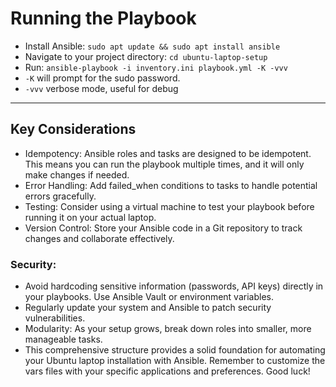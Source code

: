 # Running the Playbook

- Install Ansible: `sudo apt update && sudo apt install ansible`
- Navigate to your project directory: `cd ubuntu-laptop-setup`
- Run: `ansible-playbook -i inventory.ini playbook.yml -K -vvv`
- `-K` will prompt for the sudo password.
- `-vvv` verbose mode, useful for debug

---

## Key Considerations

- Idempotency: Ansible roles and tasks are designed to be idempotent. This means you can run the playbook multiple times, and it will only make changes if needed.
- Error Handling: Add failed_when conditions to tasks to handle potential errors gracefully.
- Testing: Consider using a virtual machine to test your playbook before running it on your actual laptop.
- Version Control: Store your Ansible code in a Git repository to track changes and collaborate effectively.

### Security:

- Avoid hardcoding sensitive information (passwords, API keys) directly in your playbooks. Use Ansible Vault or environment variables.
- Regularly update your system and Ansible to patch security vulnerabilities.
- Modularity: As your setup grows, break down roles into smaller, more manageable tasks.
- This comprehensive structure provides a solid foundation for automating your Ubuntu laptop installation with Ansible. Remember to customize the vars files with your specific applications and preferences. Good luck!